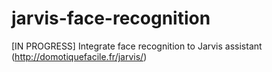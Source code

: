 # jarvis-face-recognition
 [IN PROGRESS] Integrate face recognition to Jarvis assistant (http://domotiquefacile.fr/jarvis/) 
